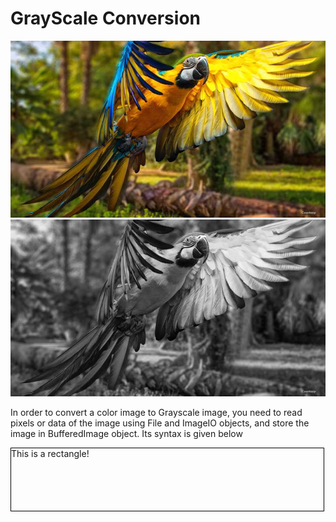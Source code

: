 # GrayScale Conversion

<a href="GrayFilter/ba.jpg"><img src="GrayFilter/ba.jpg" title=""/></a><a href="GrayFilter/answer.png"><img src="GrayFilter/answer.png" title=""/></a>


In order to convert a color image to Grayscale image, you need to read pixels or data of the image using File and ImageIO objects, and store the image in BufferedImage object. Its syntax is given below

<div style="width:500px;height:100px;border:1px solid #000;">This is a rectangle!</div>
